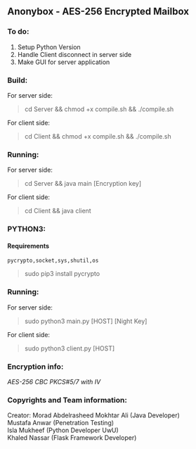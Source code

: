 ## Anonybox - AES-256 Encrypted Mailbox
### To do:

1. Setup Python Version
2. Handle Client disconnect in server side
3. Make GUI for server application

### Build:
For server side:
> cd Server && chmod +x compile.sh && ./compile.sh

For client side:
> cd Client && chmod +x compile.sh && ./compile.sh

### Running:
For server side:
> cd Server && java main [Encryption key]

For client side:
> cd Client && java client

###  PYTHON3:

 #### Requirements 
 ~~~~
 pycrypto,socket,sys,shutil,os 
 ~~~~
> sudo pip3 install pycrypto

### Running:
For server side:
> sudo python3 main.py [HOST] [Night Key]

For client side:
> sudo python3 client.py [HOST]

### Encryption info:

*AES-256 CBC PKCS#5/7 with IV*

### Copyrights and Team information:

Creator: Morad Abdelrasheed Mokhtar Ali (Java Developer)<br>
Mustafa Anwar (Penetration Testing)<br>
Isla Mukheef (Python Developer UwU)<br>
Khaled Nassar (Flask Framework Developer)
